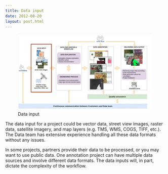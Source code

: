 ```yaml
---
title: Data input
date: 2012-08-20
layout: post.html
---
```

 
<figure class="align-center">
 <img src="/assets/images/workflow_data_input.jpg"/>
 <figcaption>Data input</figcaption>
</figure>

The data input for a project could be vector data, street view images, raster data, satellite imagery, and map layers (e.g. TMS, WMS, COGS, TIFF, etc.). The Data team has extensive experience handling all these data formats without any issues.

In some projects, partners provide their data to be processed, or you may want to use public data. One annotation project can have multiple data sources and involve different data formats. The data inputs will, in part, dictate the complexity of the workflow.